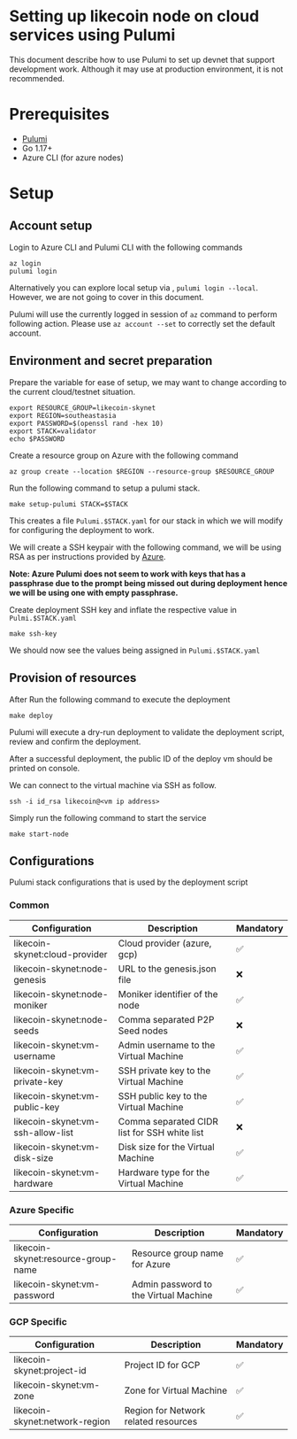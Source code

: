 # Setting up likecoin node on cloud services using Pulumi

This document describe how to use Pulumi to set up devnet that support development work. Although it may use at production environment, it is not recommended.

# Prerequisites

- [Pulumi](https://www.pulumi.com/docs/get-started/install/)
- Go 1.17+
- Azure CLI (for azure nodes)

# Setup

## Account setup

Login to Azure CLI and Pulumi CLI with the following commands

```
az login
pulumi login
```

Alternatively you can explore local setup via , `pulumi login --local`. However, we are not going to cover in this document.

Pulumi will use the currently logged in session of `az` command to perform following action. Please use `az account --set` to correctly set the default account.

## Environment and secret preparation

Prepare the variable for ease of setup, we may want to change according to the current cloud/testnet situation.

```
export RESOURCE_GROUP=likecoin-skynet
export REGION=southeastasia
export PASSWORD=$(openssl rand -hex 10)
export STACK=validator
echo $PASSWORD
```

Create a resource group on Azure with the following command

```
az group create --location $REGION --resource-group $RESOURCE_GROUP
```

Run the following command to setup a pulumi stack.

```
make setup-pulumi STACK=$STACK
```

This creates a file `Pulumi.$STACK.yaml` for our stack in which we will modify for configuring the deployment to work.

We will create a SSH keypair with the following command, we will be using RSA as per instructions provided by [Azure](https://docs.microsoft.com/en-us/azure/virtual-machines/linux/ssh-from-windows#create-an-ssh-key-pair).

**Note: Azure Pulumi does not seem to work with keys that has a passphrase due to the prompt being missed out during deployment hence we will be using one with empty passphrase.**

Create deployment SSH key and inflate the respective value in `Pulmi.$STACK.yaml`

```
make ssh-key
```

We should now see the values being assigned in `Pulumi.$STACK.yaml`

## Provision of resources

After Run the following command to execute the deployment

```
make deploy
```

Pulumi will execute a dry-run deployment to validate the deployment script, review and confirm the deployment.

After a successful deployment, the public ID of the deploy vm should be printed on console.

We can connect to the virtual machine via SSH as follow.

```
ssh -i id_rsa likecoin@<vm ip address>
```

Simply run the following command to start the service

```
make start-node
```

## Configurations

Pulumi stack configurations that is used by the deployment script

### Common

| Configuration                     | Description                                  | Mandatory |
| --------------------------------- | -------------------------------------------- | --------- |
| likecoin-skynet:cloud-provider    | Cloud provider (azure, gcp)                  | ✅        |
| likecoin-skynet:node-genesis      | URL to the genesis.json file                 | ❌        |
| likecoin-skynet:node-moniker      | Moniker identifier of the node               | ✅        |
| likecoin-skynet:node-seeds        | Comma separated P2P Seed nodes               | ❌        |
| likecoin-skynet:vm-username       | Admin username to the Virtual Machine        | ✅        |
| likecoin-skynet:vm-private-key    | SSH private key to the Virtual Machine       | ✅        |
| likecoin-skynet:vm-public-key     | SSH public key to the Virtual Machine        | ✅        |
| likecoin-skynet:vm-ssh-allow-list | Comma separated CIDR list for SSH white list | ❌        |
| likecoin-skynet:vm-disk-size      | Disk size for the Virtual Machine            | ✅        |
| likecoin-skynet:vm-hardware       | Hardware type for the Virtual Machine        | ✅        |

### Azure Specific

| Configuration                       | Description                           | Mandatory |
| ----------------------------------- | ------------------------------------- | --------- |
| likecoin-skynet:resource-group-name | Resource group name for Azure         | ✅        |
| likecoin-skynet:vm-password         | Admin password to the Virtual Machine | ✅        |

### GCP Specific

| Configuration                  | Description                          | Mandatory |
| ------------------------------ | ------------------------------------ | --------- |
| likecoin-skynet:project-id     | Project ID for GCP                   | ✅        |
| likecoin-skynet:vm-zone        | Zone for Virtual Machine             | ✅        |
| likecoin-skynet:network-region | Region for Network related resources | ✅        |
